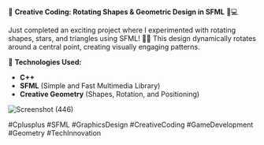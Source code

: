 

🌟 **Creative Coding: Rotating Shapes & Geometric Design in SFML** 🎨💻

Just completed an exciting project where I experimented with rotating shapes, stars, and triangles using SFML! 🌟✨ This design dynamically rotates around a central point, creating visually engaging patterns. 

🔧 **Technologies Used:**
- **C++**
- **SFML** (Simple and Fast Multimedia Library)
- **Creative Geometry** (Shapes, Rotation, and Positioning)

![Screenshot (446)](https://github.com/user-attachments/assets/aeff1e2d-c29a-4538-92d8-1da7f0cb41c8)


#Cplusplus #SFML #GraphicsDesign #CreativeCoding #GameDevelopment #Geometry #TechInnovation

